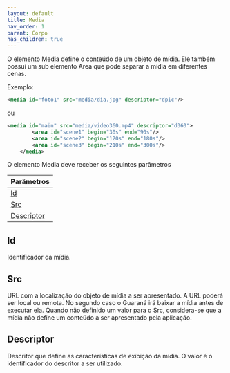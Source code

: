 ```yaml
---
layout: default
title: Media
nav_order: 1
parent: Corpo
has_children: true
---
```


 O elemento Media define o conteúdo de um objeto de mídia. Ele também possui um sub elemento Area que pode separar a mídia em diferentes cenas. 

Exemplo: 

```xml 
<media id="foto1" src="media/dia.jpg" descriptor="dpic"/>
 ```
ou 
```xml 
<media id="main" src="media/video360.mp4" descriptor="d360">
        <area id="scene1" begin="30s" end="90s"/>
        <area id="scene2" begin="120s" end="180s"/>
        <area id="scene3" begin="210s" end="300s"/>
    </media>
 ```

O elemento Media deve receber os seguintes parâmetros ⠀

| Parâmetros   |
|:-------|
| [Id](#id)|
| [Src](#src)|
| [Descriptor](#descriptor)|


## Id 
Identificador da mídia.
## Src 
URL com a localização do objeto de mídia a ser apresentado. A URL poderá ser local ou remota. No segundo caso o Guaraná irá baixar a mídia antes de executar ela. Quando não definido um valor para o Src, considera-se que a mídia não define um conteúdo a ser apresentado pela aplicação.
## Descriptor 
Descritor que define as características de exibição da mídia. O valor é o identificador do descritor a ser utilizado.